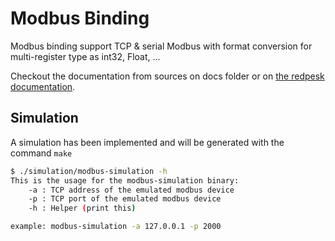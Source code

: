 # Modbus Binding

Modbus binding support TCP & serial Modbus with format conversion for multi-register type as int32, Float, ...

Checkout the documentation from sources on docs folder or on [the redpesk documentation](https://docs.redpesk.bzh/docs/en/master/redpesk-core/modbus/1-architecture_presentation.html).

## Simulation

A simulation has been implemented and will be generated with the command `make`

```bash
$ ./simulation/modbus-simulation -h
This is the usage for the modbus-simulation binary:
    -a : TCP address of the emulated modbus device
    -p : TCP port of the emulated modbus device
    -h : Helper (print this)

example: modbus-simulation -a 127.0.0.1 -p 2000
```
